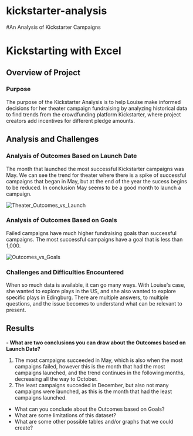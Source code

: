# kickstarter-analysis

#An Analysis of Kickstarter Campaigns

# Kickstarting with Excel

## Overview of Project

### Purpose

The purpose of the Kickstarter Analysis is to help Louise make informed decisions for her theater campaign fundraising by analyzing historical data to find trends from the crowdfunding platform Kickstarter, where project creators add incentives for different pledge amounts. 

## Analysis and Challenges

### Analysis of Outcomes Based on Launch Date

The month that launched the most successful Kickstarter campaigns was May. 
We can see the  trend for theater where there is a spike of successful campaigns that began in May, but at the end of the year the sucess begins to be reduced.
In conclusion May seems to be a good month to launch a campaign.

![Theater_Outcomes_vs_Launch](https://user-images.githubusercontent.com/111101012/184460746-fb5ec81c-e6b3-4a65-bc74-17438b91fde6.png)

### Analysis of Outcomes Based on Goals

Failed campaigns have much higher fundraising goals than successful campaigns. 
The most successful campaigns have a goal that is less than 1,000.

![Outcomes_vs_Goals](https://user-images.githubusercontent.com/111101012/184455754-8b986413-6047-4122-91fd-ba24d53a7b4e.png)

### Challenges and Difficulties Encountered

When so much data is available, it can go many ways. With Louise's case, she wanted to explore plays in the US, and she also wanted to explore specific plays in Edingburg. There are multiple answers, to multiple questions, and the issue becomes to understand what can be relevant to present.

## Results

**- What are two conclusions you can draw about the Outcomes based on Launch Date?**
  1. The most campaigns succeeded in May, which is also when the most campaigns failed, however this is the month that had the most campaigns launched, and the trend continues in the following months, decreasing all the way to October. 
  2. The least campaigns succeded in December, but also not many campaigns were launched, as this is the month that had the least campaigns launched. 
    
- What can you conclude about the Outcomes based on Goals?
- What are some limitations of this dataset?
- What are some other possible tables and/or graphs that we could create?



